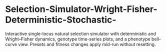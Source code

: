# Selection-Simulator-Wright-Fisher-Deterministic-Stochastic-
Interactive single-locus natural selection simulator with deterministic and Wright–Fisher dynamics, genotype time-series plots, and a phenotype bell-curve view. Presets and fitness changes apply mid-run without resetting.
